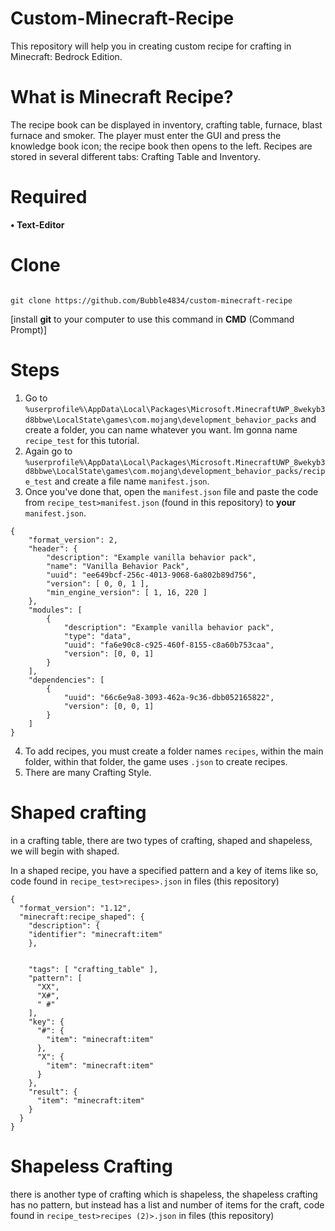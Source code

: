 # Custom-Minecraft-Recipe
This repository will help you in creating custom recipe for crafting in Minecraft: Bedrock Edition.
# What is Minecraft Recipe?
The recipe book can be displayed in inventory, crafting table, furnace, blast furnace and smoker. The player must enter the GUI and press the knowledge book icon; the recipe book then opens to the left. Recipes are stored in several different tabs: Crafting Table and Inventory.
# Required
**• Text-Editor**
# Clone
```

git clone https://github.com/Bubble4834/custom-minecraft-recipe
```
[install **git** to your computer to use this command in **CMD** (Command Prompt)]
# Steps
1. Go to ``%userprofile%\AppData\Local\Packages\Microsoft.MinecraftUWP_8wekyb3d8bbwe\LocalState\games\com.mojang\development_behavior_packs`` and create a folder, you can name whatever you want. Im gonna name ``recipe_test`` for this tutorial.
2. Again go to ``%userprofile%\AppData\Local\Packages\Microsoft.MinecraftUWP_8wekyb3d8bbwe\LocalState\games\com.mojang\development_behavior_packs/recipe_test`` and create a file name ``manifest.json``.
3. Once you've done that, open the ``manifest.json`` file and paste the code from ``recipe_test>manifest.json`` (found in this repository) to **your** ``manifest.json``.

```
{
    "format_version": 2,
    "header": {
        "description": "Example vanilla behavior pack",
        "name": "Vanilla Behavior Pack",
        "uuid": "ee649bcf-256c-4013-9068-6a802b89d756",
        "version": [ 0, 0, 1 ],
        "min_engine_version": [ 1, 16, 220 ]
    },
    "modules": [
        {
            "description": "Example vanilla behavior pack",
            "type": "data",
            "uuid": "fa6e90c8-c925-460f-8155-c8a60b753caa",
            "version": [0, 0, 1]
        }
    ],
    "dependencies": [
        {
            "uuid": "66c6e9a8-3093-462a-9c36-dbb052165822",
            "version": [0, 0, 1]
        }
    ]
}
```
4. To add recipes, you must create a folder names ``recipes``, within the main folder, within that folder, the game uses ``.json`` to create recipes.
5. There are many Crafting Style. 
# Shaped crafting
in a crafting table, there are two types of crafting, shaped and shapeless, we will begin with shaped.

In a shaped recipe, you have a specified pattern and a key of items like so, code found in ``recipe_test>recipes>.json`` in files (this repository)

```
{
  "format_version": "1.12",
  "minecraft:recipe_shaped": {
    "description": {
    "identifier": "minecraft:item"
    },

    
    "tags": [ "crafting_table" ],
    "pattern": [
      "XX",
      "X#",
      " #"
    ],
    "key": {
      "#": {
        "item": "minecraft:item"
      },
      "X": {
        "item": "minecraft:item"
      }
    },
    "result": {
      "item": "minecraft:item"
    }
  }
}
```

# Shapeless Crafting
there is another type of crafting which is shapeless, the shapeless crafting has no pattern, but instead has a list and number of items for the craft, code found in ``recipe_test>recipes (2)>.json`` in files (this repository)
